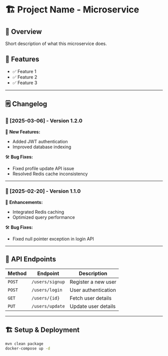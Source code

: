 # 🏗️ Project Name - Microservice  

## 🚀 Overview  
Short description of what this microservice does.

## 📌 Features  
- ✅ Feature 1  
- ✅ Feature 2  
- ✅ Feature 3  

---

## 🗒️ Changelog  

### 📅 [2025-03-06] - Version 1.2.0  
🔹 **New Features:**  
- Added JWT authentication  
- Improved database indexing  

🛠️ **Bug Fixes:**  
- Fixed profile update API issue  
- Resolved Redis cache inconsistency  

---

### 📅 [2025-02-20] - Version 1.1.0  
🔹 **Enhancements:**  
- Integrated Redis caching  
- Optimized query performance  

🛠️ **Bug Fixes:**  
- Fixed null pointer exception in login API  

---

## 📜 API Endpoints  
| Method | Endpoint         | Description |
|--------|-----------------|-------------|
| `POST` | `/users/signup` | Register a new user |
| `POST` | `/users/login`  | User authentication |
| `GET`  | `/users/{id}`   | Fetch user details |
| `PUT`  | `/users/update` | Update user details |

---

## 🏗️ Setup & Deployment  
```sh
mvn clean package  
docker-compose up -d
